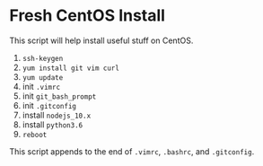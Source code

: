 # Fresh CentOS Install

This script will help install useful stuff on CentOS.

1. `ssh-keygen`
2. `yum install git vim curl`
3. `yum update`
4. init `.vimrc`
5. init `git_bash_prompt`
6. init `.gitconfig`
7. install `nodejs_10.x`
8. install `python3.6`
9. `reboot`

This script appends to the end of `.vimrc`, `.bashrc`, and `.gitconfig`.

